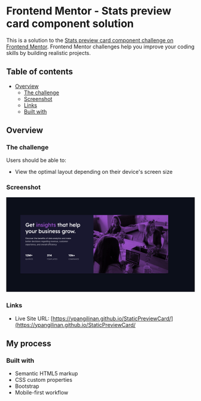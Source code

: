 # Frontend Mentor - Stats preview card component solution

This is a solution to the [Stats preview card component challenge on Frontend Mentor](https://www.frontendmentor.io/challenges/stats-preview-card-component-8JqbgoU62). Frontend Mentor challenges help you improve your coding skills by building realistic projects. 

## Table of contents

- [Overview](#overview)
  - [The challenge](#the-challenge)
  - [Screenshot](#screenshot)
  - [Links](#links)
  - [Built with](#built-with)

## Overview

### The challenge

Users should be able to:

- View the optimal layout depending on their device's screen size

### Screenshot

![](./images/Card.png)


### Links

- Live Site URL: [https://ypangilinan.github.io/StaticPreviewCard/](https://ypangilinan.github.io/StaticPreviewCard/

## My process

### Built with

- Semantic HTML5 markup
- CSS custom properties
- Bootstrap
- Mobile-first workflow